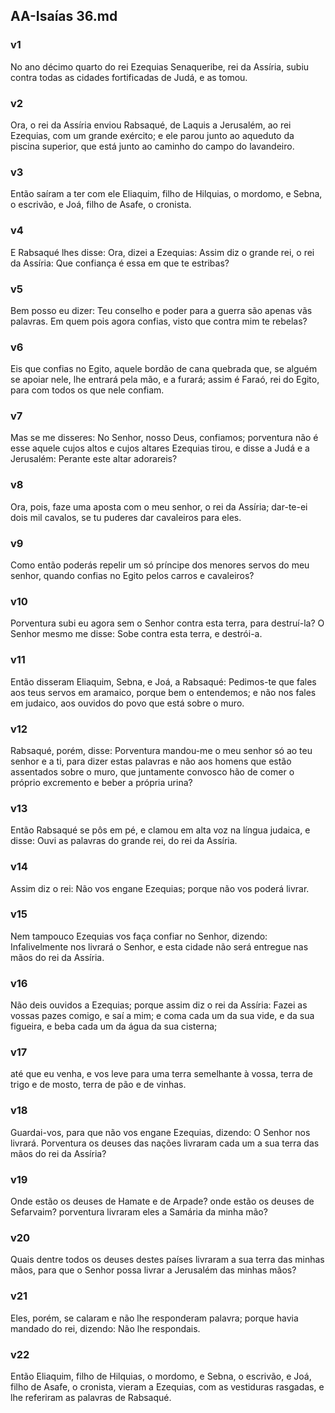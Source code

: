 ## AA-Isaías 36.md
### v1
 No ano décimo quarto do rei Ezequias Senaqueribe, rei da Assíria, subiu contra todas as cidades fortificadas de Judá, e as tomou.
### v2
 Ora, o rei da Assíria enviou Rabsaqué, de Laquis a Jerusalém, ao rei Ezequias, com um grande exército; e ele parou junto ao aqueduto da piscina superior, que está junto ao caminho do campo do lavandeiro.
### v3
 Então saíram a ter com ele Eliaquim, filho de Hilquias, o mordomo, e Sebna, o escrivão, e Joá, filho de Asafe, o cronista.
### v4
 E Rabsaqué lhes disse: Ora, dizei a Ezequias: Assim diz o grande rei, o rei da Assíria: Que confiança é essa em que te estribas?
### v5
 Bem posso eu dizer: Teu conselho e poder para a guerra são apenas vãs palavras. Em quem pois agora confias, visto que contra mim te rebelas?
### v6
 Eis que confias no Egito, aquele bordão de cana quebrada que, se alguém se apoiar nele, lhe entrará pela mão, e a furará; assim é Faraó, rei do Egito, para com todos os que nele confiam.
### v7
 Mas se me disseres: No Senhor, nosso Deus, confiamos; porventura não é esse aquele cujos altos e cujos altares Ezequias tirou, e disse a Judá e a Jerusalém: Perante este altar adorareis?
### v8
 Ora, pois, faze uma aposta com o meu senhor, o rei da Assíria; dar-te-ei dois mil cavalos, se tu puderes dar cavaleiros para eles.
### v9
 Como então poderás repelir um só príncipe dos menores servos do meu senhor, quando confias no Egito pelos carros e cavaleiros?
### v10
 Porventura subi eu agora sem o Senhor contra esta terra, para destruí-la? O Senhor mesmo me disse: Sobe contra esta terra, e destrói-a.
### v11
 Então disseram Eliaquim, Sebna, e Joá, a Rabsaqué: Pedimos-te que fales aos teus servos em aramaico, porque bem o entendemos; e não nos fales em judaico, aos ouvidos do povo que está sobre o muro.
### v12
 Rabsaqué, porém, disse: Porventura mandou-me o meu senhor só ao teu senhor e a ti, para dizer estas palavras e não aos homens que estão assentados sobre o muro, que juntamente convosco hão de comer o próprio excremento e beber a própria urina?
### v13
 Então Rabsaqué se pôs em pé, e clamou em alta voz na língua judaica, e disse: Ouvi as palavras do grande rei, do rei da Assíria.
### v14
 Assim diz o rei: Não vos engane Ezequias; porque não vos poderá livrar.
### v15
 Nem tampouco Ezequias vos faça confiar no Senhor, dizendo: Infalivelmente nos livrará o Senhor, e esta cidade não será entregue nas mãos do rei da Assíria.
### v16
 Não deis ouvidos a Ezequias; porque assim diz o rei da Assíria: Fazei as vossas pazes comigo, e saí a mim; e coma cada um da sua vide, e da sua figueira, e beba cada um da água da sua cisterna;
### v17
 até que eu venha, e vos leve para uma terra semelhante à vossa, terra de trigo e de mosto, terra de pão e de vinhas.
### v18
 Guardai-vos, para que não vos engane Ezequias, dizendo: O Senhor nos livrará. Porventura os deuses das nações livraram cada um a sua terra das mãos do rei da Assíria?
### v19
 Onde estão os deuses de Hamate e de Arpade? onde estão os deuses de Sefarvaim? porventura livraram eles a Samária da minha mão?
### v20
 Quais dentre todos os deuses destes países livraram a sua terra das minhas mãos, para que o Senhor possa livrar a Jerusalém das minhas mãos?
### v21
 Eles, porém, se calaram e não lhe responderam palavra; porque havia mandado do rei, dizendo: Não lhe respondais.
### v22
 Então Eliaquim, filho de Hilquias, o mordomo, e Sebna, o escrivão, e Joá, filho de Asafe, o cronista, vieram a Ezequias, com as vestiduras rasgadas, e lhe referiram as palavras de Rabsaqué.
